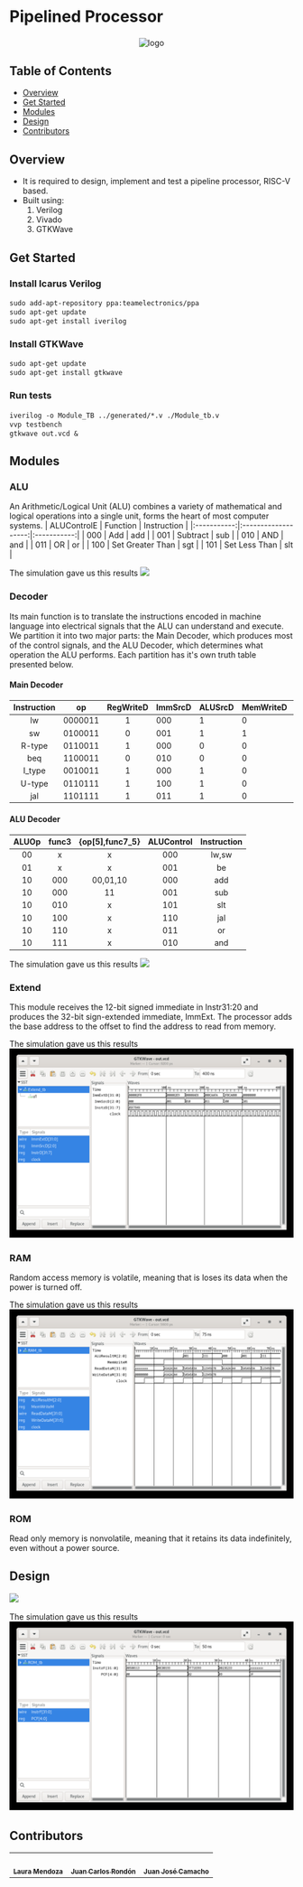 # Pipelined Processor
<div align="center">
   <img align="center"  width="650px" src="https://cdn.dribbble.com/users/1366606/screenshots/8075231/dribbble-003.gif" alt="logo">
</div>

## Table of Contents

- <a href ="#about">Overview</a>
- <a href ="#getstarted">Get Started</a>
- <a href ="#modules">Modules</a>
- <a href ="#design">Design</a>
- <a href ="#contributors">Contributors</a>

## Overview <a id = "about"></a>
<ul>
   <li>
      It is required to design, implement and test a pipeline processor, RISC-V based.
   </li>
   <li>Built using:
   <ol>
      <li>Verilog</li>
      <li>Vivado</li>
      <li>GTKWave</li>
      </ol>
   </li>
</ul>

## Get Started <a id = "getstarted"></a>
### Install Icarus Verilog
```
sudo add-­apt­-repository ppa:team­electronics/ppa
sudo apt­-get update
sudo apt­-get install iverilog
```
### Install GTKWave
```
sudo apt­-get update
sudo apt­-get install gtkwave
```

### Run tests
```
iverilog -o Module_TB ../generated/*.v ./Module_tb.v
vvp testbench
gtkwave out.vcd &
```

## Modules <a id = "modules"></a>
### ALU
An Arithmetic/Logical Unit (ALU) combines a variety of mathematical and logical operations into a single unit, forms the heart of most computer systems.
| ALUControlE |       Function      | Instruction |
|:-----------:|:-------------------:|:-----------:|
|     000     |          Add        |     add     |
|     001     |       Subtract      |     sub     |
|     010     |          AND        |     and     |
|     011     |          OR         |      or     |
|     100     |   Set Greater Than  |     sgt     |
|     101     |     Set Less Than   |     slt     |

The simulation gave us this results
<img src="https://github.com/laurasmendozad/Pipelined-Processor/blob/main/Images/Testbench/ALU_tb.png">

### Decoder
Its main function is to translate the instructions encoded in machine language into electrical signals that the ALU can understand and execute. We partition it into two major parts: the Main Decoder, which produces most of the control signals, and the ALU Decoder, which determines what operation the ALU performs. Each partition has it's own truth table presented below.

#### Main Decoder
| Instruction |    op   | RegWriteD | ImmSrcD | ALUSrcD | MemWriteD | ResultSrcD | BranchD | ALUOp | JumpD |
|:-----------:|:-------:|:---------:|---------|---------|-----------|------------|---------|-------|-------|
|      lw     | 0000011 |     1     |   000   |    1    |     0     |     01     |    0    |   00  |   0   |
|      sw     | 0100011 |     0     |   001   |    1    |     1     |     11     |    0    |   00  |   0   |
|    R-type   | 0110011 |     1     |   000   |    0    |     0     |     00     |    0    |   10  |   0   |
|     beq     | 1100011 |     0     |   010   |    0    |     0     |     00     |    1    |   01  |   0   |
|    I_type   | 0010011 |     1     |   000   |    1    |     0     |     00     |    0    |   10  |   0   |
|    U-type   | 0110111 |     1     |   100   |    1    |     0     |     11     |    0    |   00  |   0   |
|     jal     | 1101111 |     1     |   011   |    1    |     0     |     10     |    0    |   00  |   1   |

#### ALU Decoder
| ALUOp | func3 | {op[5],func7_5} | ALUControl | Instruction |
|:-----:|:-----:|:---------------:|:----------:|:-----------:|
|   00  |   x   |        x        |     000    |    lw,sw    |
|   01  |   x   |        x        |     001    |      be     |
|   10  |  000  |     00,01,10    |     000    |     add     |
|   10  |  000  |        11       |     001    |     sub     |
|   10  |  010  |        x        |     101    |     slt     |
|   10  |  100  |        x        |     110    |     jal     |
|   10  |  110  |        x        |     011    |      or     |
|   10  |  111  |        x        |     010    |     and     |

The simulation gave us this results
<img src="https://github.com/laurasmendozad/Pipelined-Processor/blob/main/Images/Testbench/Decoder_tb.png">

### Extend
This module receives the 12-bit signed immediate in Instr31:20 and produces the 32-bit sign-extended immediate, ImmExt. The processor adds the base address to the offset to find the
address to read from memory.

The simulation gave us this results
<img src="https://github.com/laurasmendozad/Pipelined-Processor/blob/main/Images/Testbench/Extend_tb.png">

### RAM
Random access memory is volatile, meaning that is loses its data when the power is turned off.

The simulation gave us this results
<img src="https://github.com/laurasmendozad/Pipelined-Processor/blob/main/Images/Testbench/RAM_tb.png">


### ROM
Read only memory is nonvolatile, meaning that it retains its data indefinitely, even without a power source.



## Design <a id = "design"></a>
<img src="https://github.com/laurasmendozad/Pipelined-Processor/blob/main/Images/Schematic_Pipeline_Processor.png">

The simulation gave us this results
<img src="https://github.com/laurasmendozad/Pipelined-Processor/blob/main/Images/Testbench/ROM_tb.png">

## Contributors <a id ="contributors"></a>
<table align="center" >
  <tr>
     <td align="center"><a href="https://github.com/laurasmendozad"><img src="https://avatars.githubusercontent.com/u/58611097?v=4" width="150px;" alt=""/><br /><sub><b>Laura Mendoza</b></sub></a><br /></td>
    <td align="center"><a href="https://github.com/juanrondon16" ><img src="https://avatars.githubusercontent.com/u/69017604?v=4" width="150px;" alt=""/><br /><sub><b>Juan Carlos Rondón</b></sub></a><br />
    </td>
      <td align="center"><a href="https://github.com/Juan090400"><img src="https://avatars.githubusercontent.com/u/185458274?v=4" width="150px;" alt=""/><br /><sub><b>Juan José Camacho</b></sub></a><br /></td>
  </tr>
</table>

